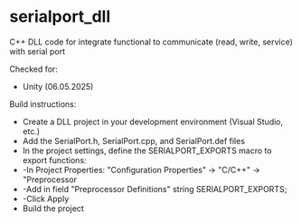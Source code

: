 # serialport_dll
С++ DLL code for integrate functional to communicate (read, write, service) with serial port

Checked for:
- Unity (06.05.2025)

Build instructions:
- Create a DLL project in your development environment (Visual Studio, etc.)
- Add the SerialPort.h, SerialPort.cpp, and SerialPort.def files
- In the project settings, define the SERIALPORT_EXPORTS macro to export functions:
- -In Project Properties: "Configuration Properties" → "C/C++" → "Preprocessor
- -Add in field "Preprocessor Definitions" string SERIALPORT_EXPORTS;
- -Click Apply
- Build the project
